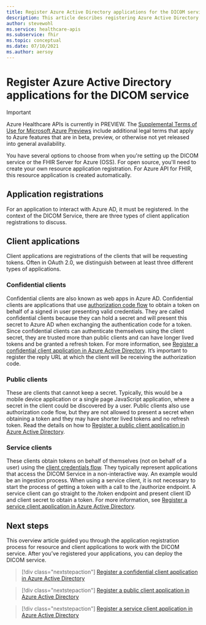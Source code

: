 ```yaml
---
title: Register Azure Active Directory applications for the DICOM service - Azure Healthcare APIs 
description: This article describes registering Azure Active Directory application for the DICOM service.
author: stevewohl
ms.service: healthcare-apis
ms.subservice: fhir
ms.topic: conceptual
ms.date: 07/10/2021
ms.author: aersoy
---
```


# Register Azure Active Directory applications for the DICOM service

> [!IMPORTANT]
> Azure Healthcare APIs is currently in PREVIEW. The [Supplemental Terms of Use for Microsoft Azure Previews](https://azure.microsoft.com/support/legal/preview-supplemental-terms/) include additional legal terms that apply to Azure features that are in beta, preview, or otherwise not yet released into general availability.

You have several options to choose from when you're setting up the DICOM service or the FHIR Server for Azure (OSS). For open source, you'll need to create your own resource application registration. For Azure API for FHIR, this resource application is created automatically.

## Application registrations

For an application to interact with Azure AD, it must be registered. In the context of the DICOM Service, there are three types of client application registrations to discuss.

## Client applications

Client applications are registrations of the clients that will be requesting tokens. Often in OAuth 2.0, we distinguish between at least three different types of applications.

### Confidential clients

Confidential clients are also known as web apps in Azure AD. Confidential clients are applications that use [authorization code flow](https://docs.microsoft.com/azure/active-directory/azuread-dev/v1-protocols-oauth-code) to obtain a token on behalf of a signed in user presenting valid credentials. They are called confidential clients because they can hold a secret and will present this secret to Azure AD when exchanging the authentication code for a token. Since confidential clients can authenticate themselves using the client secret, they are trusted more than public clients and can have longer lived tokens and be granted a refresh token. For more information, see [Register a confidential client application in Azure Active Directory](dicom-register-confidential-client-application.md). It’s important to register the reply URL at which the client will be receiving the authorization code.

### Public clients

These are clients that cannot keep a secret. Typically, this would be a mobile device application or a single page JavaScript application, where a secret in the client could be discovered by a user. Public clients also use authorization code flow, but they are not allowed to present a secret when obtaining a token and they may have shorter lived tokens and no refresh token. Read the details on how to [Register a public client application in Azure Active Directory](dicom-register-public-application.md).

### Service clients

These clients obtain tokens on behalf of themselves (not on behalf of a user) using the [client credentials flow](.././../active-directory/azuread-dev/v1-oauth2-client-creds-grant-flow.md). They typically represent applications that access the DICOM Service in a non-interactive way. An example would be an ingestion process. When using a service client, it is not necessary to start the process of getting a token with a call to the /authorize endpoint. A service client can go straight to the /token endpoint and present client ID and client secret to obtain a token. For more information, see [Register a service client application in Azure Active Directory](dicom-register-service-client-application.md).

## Next steps

This overview article guided you through the application registration process for resource and client applications to work with the DICOM service. After you’ve registered your applications, you can deploy the DICOM service.

>[!div class="nextstepaction"]
>[Register a confidential client application in Azure Active Directory](dicom-register-confidential-client-application.md)

>[!div class="nextstepaction"]
>[Register a public client application in Azure Active Directory](dicom-register-public-application.md)

>[!div class="nextstepaction"]
>[Register a service client application in Azure Active Directory](dicom-register-service-client-application.md)


